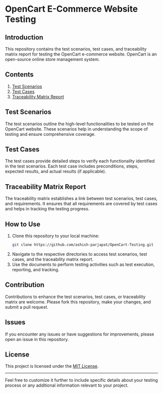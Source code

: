 

# OpenCart E-Commerce Website Testing

## Introduction
This repository contains the test scenarios, test cases, and traceability matrix report for testing the OpenCart e-commerce website. OpenCart is an open-source online store management system.

## Contents
1. [Test Scenarios](#test-scenarios)
2. [Test Cases](#test-cases)
3. [Traceability Matrix Report](#traceability-matrix-report)

## Test Scenarios
The test scenarios outline the high-level functionalities to be tested on the OpenCart website. These scenarios help in understanding the scope of testing and ensure comprehensive coverage.

## Test Cases
The test cases provide detailed steps to verify each functionality identified in the test scenarios. Each test case includes preconditions, steps, expected results, and actual results (if applicable).

## Traceability Matrix Report
The traceability matrix establishes a link between test scenarios, test cases, and requirements. It ensures that all requirements are covered by test cases and helps in tracking the testing progress.

## How to Use
1. Clone this repository to your local machine:
   ```bash
   git clone https://github.com/ashish-parjapat/OpenCart-Testing.git
   ```
2. Navigate to the respective directories to access test scenarios, test cases, and the traceability matrix report.
3. Use the documents to perform testing activities such as test execution, reporting, and tracking.

## Contribution
Contributions to enhance the test scenarios, test cases, or traceability matrix are welcome. Please fork this repository, make your changes, and submit a pull request.

## Issues
If you encounter any issues or have suggestions for improvements, please open an issue in this repository.

## License
This project is licensed under the [MIT License](LICENSE).

---

Feel free to customize it further to include specific details about your testing process or any additional information relevant to your project.
